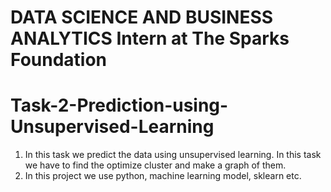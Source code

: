 # DATA SCIENCE AND BUSINESS ANALYTICS Intern at The Sparks Foundation

# Task-2-Prediction-using-Unsupervised-Learning

1. In this task we predict the data using unsupervised learning. In this task we have to find the optimize cluster and make a graph of them.
2. In this project we use python, machine learning model, sklearn etc.
